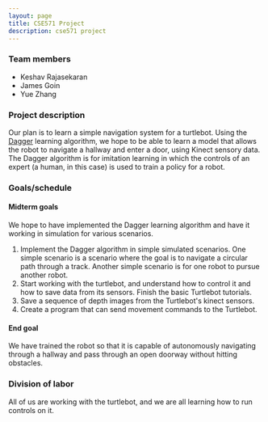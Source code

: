 ```yaml
---
layout: page
title: CSE571 Project
description: cse571 project
---
```


### Team members
- Keshav Rajasekaran 
- James Goin
- Yue Zhang

### Project description

Our plan is to learn a simple navigation system for a turtlebot. Using the [Dagger](https://www.cs.cmu.edu/~sross1/publications/Ross-AIStats11-NoRegret.pdf) learning algorithm, we hope to be able to learn a model that allows the robot to navigate a hallway and enter a door, using Kinect sensory data. The Dagger algorithm is for imitation learning in which the controls of an expert (a human, in this case) is used to train a policy for a robot.

### Goals/schedule

#### Midterm goals 

We hope to have implemented the Dagger learning algorithm and have it working in simulation for various scenarios.

1. Implement the Dagger algorithm in simple simulated scenarios. One simple scenario is a scenario where the goal is to navigate a circular path through a track. Another simple scenario is for one robot to pursue another robot.
2. Start working with the turtlebot, and understand how to control it and how to save data from its sensors. Finish the basic Turtlebot tutorials.
3. Save a sequence of depth images from the Turtlebot's kinect sensors.
4. Create a program that can send movement commands to the Turtlebot.

#### End goal

We have trained the robot so that it is capable of autonomously navigating through a hallway and pass through an open doorway without hitting obstacles.

### Division of labor

All of us are working with the turtlebot, and we are all learning how to run controls on it.

